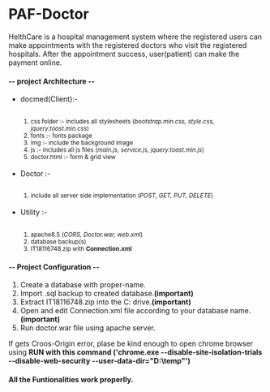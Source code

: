 # PAF-Doctor
HelthCare is a hospital management system where the registered users can make appointments with the registered doctors who visit the registered hospitals. After the appointment success, user(patient) can make the payment online. 
<p></p>
<h4> -- project Architecture -- </h4>
<ul>
    <li>docmed(Client):- </li>
	<br>
	<small>
        <ol>
			<li>css folder :- includes all stylesheets (<i>bootstrap.min.css, style.css, jquery.toast.min.css</i>) </li>
			<li>fonts :- fonts package</li>
			<li>img :- include the background image</li>
			<li>js :- includes all js files (<i>main.js, service.js, jquery.toast.min.js</i>) </li>
            <li>doctor.html :- form & grid view</li>
		</ol>
	</small>
	<br>
    <li>Doctor :- </li>
	<br>
	<small>
        <ol>
			<li>include all server side implementation (<i>POST, GET, PUT, DELETE</i>) </li>
		</ol>
	</small>
    <br>
	<li>Utility :-</li>
	<br>
	<small>
        <ol>
			<li>apache8.5 (<i>CORS, Doctor.war, web.xml</i>)</li>
			<li>database backup(s)</li>
			<li>IT18116748.zip with <b>Connection.xml</b></li>
		</ol>
	</small>
</ul>


<h4> -- Project Configuration -- </h4>
<ol type="1">
	<li> Create a database with proper-name. </li>
	<li> Import .sql backup to created database.<b>(important)</b> </li>
	<li> Extract IT18116748.zip into the C: drive.<b>(important)</b> </li>
	<li> Open and edit Connection.xml file according to your database name.<b>(important)</b> </li>
	<li> Run doctor.war file using apache server. </li>
</ol>

<p>If gets Croos-Origin error, plase be kind enough to open chrome browser using <b>RUN with this command ('chrome.exe --disable-site-isolation-trials --disable-web-security --user-data-dir="D:\temp"')</b></p>
<h4>All the Funtionalities work properlly.</h4>